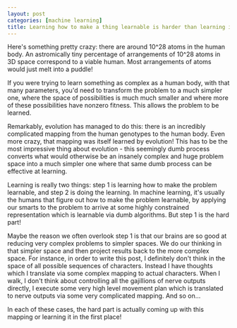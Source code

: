 ```yaml
---
layout: post
categories: [machine learning]
title: Learning how to make a thing learnable is harder than learning it
---
```


Here's something pretty crazy: there are around 10^28 atoms in the human body. An astromically tiny percentage of arrangements of 10^28 atoms in 3D space correspond to a viable human. Most arrangements of atoms would just melt into a puddle!

If you were trying to learn something as complex as a human body, with that many parameters, you'd need to transform the problem to a much simpler one, where the space of possibilities is much much smaller and where more of these possibilities have nonzero fitness. This allows the problem to be learned.

Remarkably, evolution has managed to do this: there is an incredibly complicated mapping from the human genotypes to the human body. Even more crazy, that mapping was itself learned by evolution! This has to be the most impressive thing about evolution - this seemingly dumb process converts what would otherwise be an insanely complex and huge problem space into a much simpler one where that same dumb process can be effective at learning.

Learning is really two things: step 1 is learning how to make the problem learnable, and step 2 is doing the learning. In machine learning, it's usually the humans that figure out how to make the problem learnable, by applying our smarts to the problem to arrive at some highly constrained representation which is learnable via dumb algorithms. But step 1 is the hard part!

Maybe the reason we often overlook step 1 is that our brains are so good at reducing very complex problems to simpler spaces. We do our thinking in that simpler space and then project results back to the more complex space. For instance, in order to write this post, I definitely don't think in the space of all possible sequences of characters. Instead I have thoughts which I translate via some complex mapping to actual characters. When I walk, I don't think about controlling all the gajillions of nerve outputs directly, I execute some very high level movement plan which is translated to nerve outputs via some very complicated mapping. And so on...

In each of these cases, the hard part is actually coming up with this mapping or learning it in the first place!
